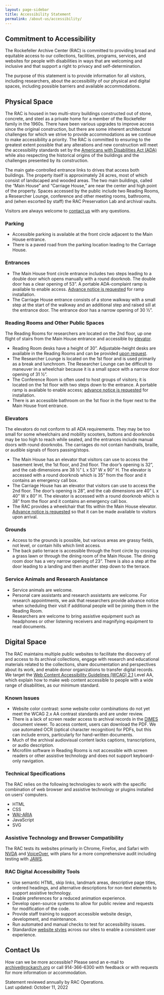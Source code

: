 ```yaml
---
layout: page-sidebar
title: Accessibility Statement
permalink: /about-us/accessibility/
---
```


## Commitment to Accessibility
The Rockefeller Archive Center (RAC) is committed to providing broad and equitable access to our collections, facilities, programs, services, and websites for people with disabilities in ways that are welcoming and inclusive and that support a right to privacy and self-determination.

The purpose of this statement is to provide information for all visitors, including researchers, about the accessibility of our physical and digital spaces, including possible barriers and available accommodations.

## Physical Space
The RAC is housed in two multi-story buildings constructed out of stone, concrete, and steel as a private home for a member of the Rockefeller family in the 1960s. There have been various upgrades to improve access since the original construction, but there are some inherent architectural challenges for which we strive to provide accommodations as we continue to make accessibility a priority. The RAC is committed to ensuring to the greatest extent possible that any alterations and new construction will meet the accessibility standards set by the [Americans with Disabilities Act (ADA)](https://www.dol.gov/general/topic/disability/ada) while also respecting the historical origins of the buildings and the challenges presented by its construction.

The main gate-controlled entrance links to drives that access both buildings. The property itself is approximately 24 acres, most of which consist of landscaped and wooded areas. The two main buildings, called the “Main House” and “Carriage House,” are near the center and high point of the property. Spaces accessed by the public include two Reading Rooms, a Researcher Lounge, conference and other meeting rooms, bathrooms, and (when escorted by staff) the RAC Preservation Lab and archival vaults.

Visitors are always welcome to [contact us](#contact-us) with any questions.

### Parking

- Accessible parking is available at the front circle adjacent to the Main House entrance.
- There is a paved road from the parking location leading to the Carriage House.

### Entrances

- The Main House front circle entrance includes two steps leading to a double door which opens manually with a round doorknob. The double door has a clear opening of 53”. A portable ADA-complaint ramp is available to enable access. [Advance notice is requested](#contact-us) for ramp installation.
- The Carriage House entrance consists of a stone walkway with a small step at the start of the walkway and an additional step and raised sill at the entrance door. The entrance door has a narrow opening of 30 ½”.

### Reading Rooms and Other Public Spaces

The Reading Rooms for researchers are located on the 2nd floor, up one flight of stairs from the Main House entrance and accessible by [elevator](#elevators).
- Reading Room desks have a height of 30”. Adjustable-height desks are available in the Reading Rooms and can be provided [upon request](#contact-us).
- The Researcher Lounge is located on the 1st floor and is used primarily as a break and lunchroom. The Researcher Lounge can be difficult to maneuver in a wheelchair because it is a small space with a narrow door opening of 31 ½”.
- The Conference Room is often used to host groups of visitors; it is located on the 1st floor with two steps down to the entrance. A portable ramp is available to enable access; [advance notice is requested](#contact-us) for installation.
- There is an accessible bathroom on the 1st floor in the foyer next to the Main House front entrance. 

### Elevators

The elevators do not conform to all ADA requirements. They may be too small for some wheelchairs and mobility scooters, buttons and doorknobs may be too high to reach while seated, and the entrances include manual doors with round doorknobs. The carriages do not contain handrails, braille, or audible signals of floors passing/stops.
- The Main House has an elevator that visitors can use to access the basement level, the 1st floor, and 2nd floor. The door’s opening is 32”, and the cab dimensions are 38 ½” L x 53” W x 90” H.  The elevator is accessed with a round doorknob which is 35” from the floor and it contains an emergency call box.
- The Carriage House has an elevator that visitors can use to access the 2nd floor. The door’s opening is 28”, and the cab dimensions are 40” L x 40” W x 80” H. The elevator is accessed with a round doorknob which is 38” from the floor and it contains an emergency call box.
- The RAC provides a wheelchair that fits within the Main House elevator. [Advance notice is requested](#contact-us) so that it can be made available to visitors upon arrival.

### Grounds

- Access to the grounds is possible, but various areas are grassy fields, not level, or contain hills which limit access.
- The back patio terrace is accessible through the front circle by crossing a grass lawn or through the dining room of the Main House. The dining room door has a very narrow opening of 23”. There is also a step at the door leading to a landing and then another step down to the terrace. 

### Service Animals and Research Assistance

- Service animals are welcome.
- Personal care assistants and research assistants are welcome. For research appointments, we ask that researchers provide advance notice when scheduling their visit if additional people will be joining them in the Reading Room.
- Researchers are welcome to bring assistive equipment such as headphones or other listening receivers and magnifying equipment to read documents.

## Digital Space

The RAC maintains multiple public websites to facilitate the discovery of and access to its archival collections, engage with research and educational materials related to the collections, share documentation and perspectives about its work, and enable donor organizations to transfer digital records. We target the [Web Content Accessibility Guidelines (WCAG) 2.1](https://www.w3.org/WAI/standards-guidelines/wcag/) Level AA, which explain how to make web content accessible to people with a wide range of disabilities, as our minimum standard.

### Known Issues

- Website color contrast: some website color combinations do not yet meet the WCAG 2.x AA contrast standards and are under review.
- There is a lack of screen reader access to archival records in the [DIMES](https://dimes.rockarch.org/) document viewer. To access content, users can download the PDF. We use automated OCR (optical character recognition) for PDFs, but this can include errors, particularly for hand-written documents.
- Much of the archival audiovisual content lacks captions, transcriptions, or audio description.
- Microfilm software in Reading Rooms is not accessible with screen readers or other assistive technology and does not support keyboard-only navigation.

### Technical Specifications

The RAC relies on the following technologies to work with the specific combination of web browser and assistive technology or plugins installed on users’ computers.
- HTML
- CSS
- [WAI-ARIA](https://www.w3.org/WAI/standards-guidelines/aria/)
- JavaScript
- SVG

### Assistive Technology and Browser Compatibility

The RAC tests its websites primarily in Chrome, Firefox, and Safari with [NVDA](https://www.nvaccess.org/download/) and [VoiceOver](https://support.apple.com/guide/voiceover/welcome/mac), with plans for a more comprehensive audit including testing with [JAWS](https://www.freedomscientific.com/products/software/jaws/).

### RAC Digital Accessibility Tools

- Use semantic HTML, skip links, landmark areas, descriptive page titles, ordered headings, and alternative descriptions for non-text elements to support assistive technology.
- Enable preferences for a reduced animation experience.
- Develop open-source systems to allow for public review and requests for modification of the code.
- Provide staff training to support accessible website design, development, and maintenance.
- Run automated and manual checks to test for accessibility issues.
- Standardize [website styles](https://styles.rockarch.org/) across our sites to enable a consistent user experience.

## Contact Us

How can we be more accessible? Please send an e-mail to [archive@rockarch.org](mailto:archive@rockarch.org) or call 914-366-6300 with feedback or with requests for more information or accommodation.

Statement reviewed annually by RAC Operations.  
Last updated: October 11, 2022